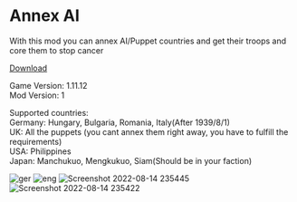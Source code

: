 # Annex AI
With this mod you can annex AI/Puppet countries and get their troops and core them to stop cancer <br>

[Download](https://steamcommunity.com/sharedfiles/filedetails/?id=2849082339)

Game Version: 1.11.12 <br>
Mod Version: 1

Supported countries: <br>
Germany: Hungary, Bulgaria, Romania, Italy(After 1939/8/1) <br>
UK: All the puppets (you cant annex them right away, you have to fulfill the requirements) <br>
USA: Philippines <br>
Japan: Manchukuo, Mengkukuo, Siam(Should be in your faction) 

![ger](https://user-images.githubusercontent.com/73029696/184553936-a285d60e-8e69-401b-880e-2c8ca4531866.jpg)
![eng](https://user-images.githubusercontent.com/73029696/184553940-772872b7-e21e-4f90-a08b-cece429730a4.jpg)
![Screenshot 2022-08-14 235445](https://user-images.githubusercontent.com/73029696/184553944-3a5cbb28-185b-43cf-9a4b-52ed001a1382.jpg)
![Screenshot 2022-08-14 235422](https://user-images.githubusercontent.com/73029696/184553941-0a4ec069-9db3-417f-bc34-cb6256c382d0.jpg)
